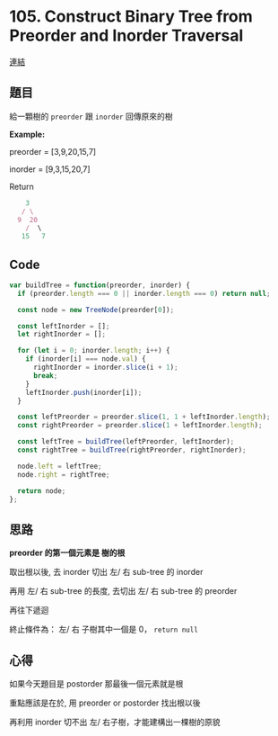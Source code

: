 # 105. Construct Binary Tree from Preorder and Inorder Traversal
[連結](https://leetcode.com/problems/construct-binary-tree-from-preorder-and-inorder-traversal/)

## 題目
給一顆樹的 `preorder` 跟 `inorder` 回傳原來的樹

**Example:**

preorder = [3,9,20,15,7]

inorder = [9,3,15,20,7]

Return

```javascript
    3
   / \
  9  20
    /  \
   15   7
```


## Code
```javascript
var buildTree = function(preorder, inorder) {
  if (preorder.length === 0 || inorder.length === 0) return null;

  const node = new TreeNode(preorder[0]);

  const leftInorder = [];
  let rightInorder = [];

  for (let i = 0; inorder.length; i++) {
    if (inorder[i] === node.val) {
      rightInorder = inorder.slice(i + 1);
      break;
    }
    leftInorder.push(inorder[i]);
  }

  const leftPreorder = preorder.slice(1, 1 + leftInorder.length);
  const rightPreorder = preorder.slice(1 + leftInorder.length);

  const leftTree = buildTree(leftPreorder, leftInorder);
  const rightTree = buildTree(rightPreorder, rightInorder);

  node.left = leftTree;
  node.right = rightTree;

  return node;
};
```

## 思路

**preorder 的第一個元素是 樹的根**

取出根以後, 去 inorder 切出 左/ 右 sub-tree 的 inorder

再用 左/ 右 sub-tree 的長度, 去切出 左/ 右 sub-tree 的 preorder

再往下遞迴

終止條件為： 左/ 右 子樹其中一個是 0， `return null`

## 心得

如果今天題目是 postorder 那最後一個元素就是根

重點應該是在於, 用 preorder or postorder 找出根以後

再利用 inorder 切不出 左/ 右子樹，才能建構出一棵樹的原貌
